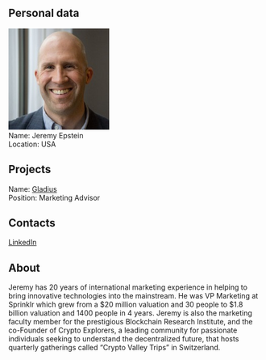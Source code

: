 ## Personal data
![jeremy epstein photo](photo/jeremy_epstein.jpg)  
Name:   Jeremy Epstein  
Location: USA  
## Projects 
Name: [Gladius](../projects/gladius.md)  
Position: Marketing Advisor   
## Contacts
[LinkedIn](https://www.linkedin.com/in/jer979/)  
## About
Jeremy has 20 years of international marketing experience in
helping to bring innovative technologies into the mainstream.
He was VP Marketing at Sprinklr which grew from a $20 million
valuation and 30 people to $1.8 billion valuation and 1400 people
in 4 years. Jeremy is also the marketing faculty member for the
prestigious Blockchain Research Institute, and the co-Founder of
Crypto Explorers, a leading community for passionate individuals
seeking to understand the decentralized future, that hosts
quarterly gatherings called “Crypto Valley Trips” in Switzerland.
